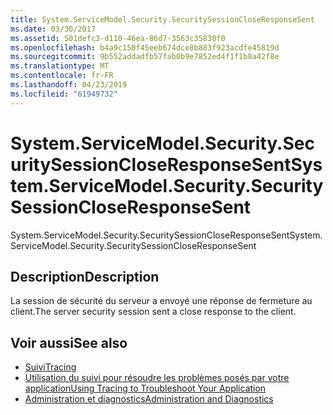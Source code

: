 ```yaml
---
title: System.ServiceModel.Security.SecuritySessionCloseResponseSent
ms.date: 03/30/2017
ms.assetid: 501defc3-d110-46ea-86d7-3563c35830f0
ms.openlocfilehash: b4a9c150f45eeb674dce8b883f923acdfe45819d
ms.sourcegitcommit: 9b552addadfb57fab0b9e7852ed4f1f1b8a42f8e
ms.translationtype: MT
ms.contentlocale: fr-FR
ms.lasthandoff: 04/23/2019
ms.locfileid: "61949732"
---
```

# <a name="systemservicemodelsecuritysecuritysessioncloseresponsesent"></a><span data-ttu-id="96df1-102">System.ServiceModel.Security.SecuritySessionCloseResponseSent</span><span class="sxs-lookup"><span data-stu-id="96df1-102">System.ServiceModel.Security.SecuritySessionCloseResponseSent</span></span>
<span data-ttu-id="96df1-103">System.ServiceModel.Security.SecuritySessionCloseResponseSent</span><span class="sxs-lookup"><span data-stu-id="96df1-103">System.ServiceModel.Security.SecuritySessionCloseResponseSent</span></span>  
  
## <a name="description"></a><span data-ttu-id="96df1-104">Description</span><span class="sxs-lookup"><span data-stu-id="96df1-104">Description</span></span>  
 <span data-ttu-id="96df1-105">La session de sécurité du serveur a envoyé une réponse de fermeture au client.</span><span class="sxs-lookup"><span data-stu-id="96df1-105">The server security session sent a close response to the client.</span></span>  
  
## <a name="see-also"></a><span data-ttu-id="96df1-106">Voir aussi</span><span class="sxs-lookup"><span data-stu-id="96df1-106">See also</span></span>

- [<span data-ttu-id="96df1-107">Suivi</span><span class="sxs-lookup"><span data-stu-id="96df1-107">Tracing</span></span>](../../../../../docs/framework/wcf/diagnostics/tracing/index.md)
- [<span data-ttu-id="96df1-108">Utilisation du suivi pour résoudre les problèmes posés par votre application</span><span class="sxs-lookup"><span data-stu-id="96df1-108">Using Tracing to Troubleshoot Your Application</span></span>](../../../../../docs/framework/wcf/diagnostics/tracing/using-tracing-to-troubleshoot-your-application.md)
- [<span data-ttu-id="96df1-109">Administration et diagnostics</span><span class="sxs-lookup"><span data-stu-id="96df1-109">Administration and Diagnostics</span></span>](../../../../../docs/framework/wcf/diagnostics/index.md)
